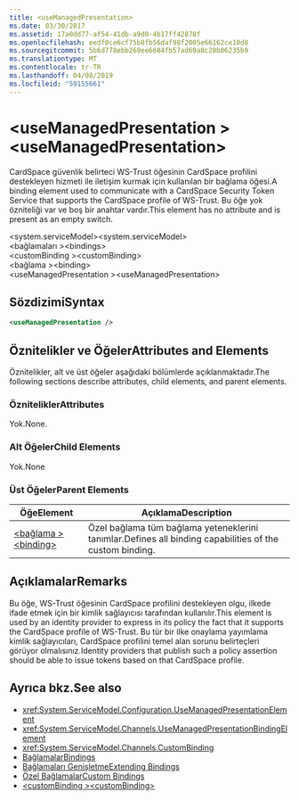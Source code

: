 ```yaml
---
title: <useManagedPresentation>
ms.date: 03/30/2017
ms.assetid: 17a0dd77-af54-41db-a9d0-4b17ff42878f
ms.openlocfilehash: eedf0ce6cf75b8fb56daf98f2005e66162ce10d8
ms.sourcegitcommit: 5b6d778ebb269ee6684fb57ad69a8c28b06235b9
ms.translationtype: MT
ms.contentlocale: tr-TR
ms.lasthandoff: 04/08/2019
ms.locfileid: "59155661"
---
```

# <a name="usemanagedpresentation"></a><span data-ttu-id="a9efc-101">\<useManagedPresentation ></span><span class="sxs-lookup"><span data-stu-id="a9efc-101">\<useManagedPresentation></span></span>
<span data-ttu-id="a9efc-102">CardSpace güvenlik belirteci WS-Trust öğesinin CardSpace profilini destekleyen hizmeti ile iletişim kurmak için kullanılan bir bağlama öğesi.</span><span class="sxs-lookup"><span data-stu-id="a9efc-102">A binding element used to communicate with a CardSpace Security Token Service that supports the CardSpace profile of WS-Trust.</span></span> <span data-ttu-id="a9efc-103">Bu öğe yok özniteliği var ve boş bir anahtar vardır.</span><span class="sxs-lookup"><span data-stu-id="a9efc-103">This element has no attribute and is present as an empty switch.</span></span>  
  
 <span data-ttu-id="a9efc-104">\<system.serviceModel></span><span class="sxs-lookup"><span data-stu-id="a9efc-104">\<system.serviceModel></span></span>  
<span data-ttu-id="a9efc-105">\<bağlamaları ></span><span class="sxs-lookup"><span data-stu-id="a9efc-105">\<bindings></span></span>  
<span data-ttu-id="a9efc-106">\<customBinding ></span><span class="sxs-lookup"><span data-stu-id="a9efc-106">\<customBinding></span></span>  
<span data-ttu-id="a9efc-107">\<bağlama ></span><span class="sxs-lookup"><span data-stu-id="a9efc-107">\<binding></span></span>  
<span data-ttu-id="a9efc-108">\<useManagedPresentation ></span><span class="sxs-lookup"><span data-stu-id="a9efc-108">\<useManagedPresentation></span></span>  
  
## <a name="syntax"></a><span data-ttu-id="a9efc-109">Sözdizimi</span><span class="sxs-lookup"><span data-stu-id="a9efc-109">Syntax</span></span>  
  
```xml  
<useManagedPresentation />
```  
  
## <a name="attributes-and-elements"></a><span data-ttu-id="a9efc-110">Öznitelikler ve Öğeler</span><span class="sxs-lookup"><span data-stu-id="a9efc-110">Attributes and Elements</span></span>  
 <span data-ttu-id="a9efc-111">Öznitelikler, alt ve üst öğeler aşağıdaki bölümlerde açıklanmaktadır.</span><span class="sxs-lookup"><span data-stu-id="a9efc-111">The following sections describe attributes, child elements, and parent elements.</span></span>  
  
### <a name="attributes"></a><span data-ttu-id="a9efc-112">Öznitelikler</span><span class="sxs-lookup"><span data-stu-id="a9efc-112">Attributes</span></span>  
 <span data-ttu-id="a9efc-113">Yok.</span><span class="sxs-lookup"><span data-stu-id="a9efc-113">None.</span></span>  
  
### <a name="child-elements"></a><span data-ttu-id="a9efc-114">Alt Öğeler</span><span class="sxs-lookup"><span data-stu-id="a9efc-114">Child Elements</span></span>  
 <span data-ttu-id="a9efc-115">Yok.</span><span class="sxs-lookup"><span data-stu-id="a9efc-115">None</span></span>  
  
### <a name="parent-elements"></a><span data-ttu-id="a9efc-116">Üst Öğeler</span><span class="sxs-lookup"><span data-stu-id="a9efc-116">Parent Elements</span></span>  
  
|<span data-ttu-id="a9efc-117">Öğe</span><span class="sxs-lookup"><span data-stu-id="a9efc-117">Element</span></span>|<span data-ttu-id="a9efc-118">Açıklama</span><span class="sxs-lookup"><span data-stu-id="a9efc-118">Description</span></span>|  
|-------------|-----------------|  
|[<span data-ttu-id="a9efc-119">\<bağlama ></span><span class="sxs-lookup"><span data-stu-id="a9efc-119">\<binding></span></span>](../../../../../docs/framework/misc/binding.md)|<span data-ttu-id="a9efc-120">Özel bağlama tüm bağlama yeteneklerini tanımlar.</span><span class="sxs-lookup"><span data-stu-id="a9efc-120">Defines all binding capabilities of the custom binding.</span></span>|  
  
## <a name="remarks"></a><span data-ttu-id="a9efc-121">Açıklamalar</span><span class="sxs-lookup"><span data-stu-id="a9efc-121">Remarks</span></span>  
 <span data-ttu-id="a9efc-122">Bu öğe, WS-Trust öğesinin CardSpace profilini destekleyen olgu, ilkede ifade etmek için bir kimlik sağlayıcısı tarafından kullanılır.</span><span class="sxs-lookup"><span data-stu-id="a9efc-122">This element is used by an identity provider to express in its policy the fact that it supports the CardSpace profile of WS-Trust.</span></span> <span data-ttu-id="a9efc-123">Bu tür bir ilke onaylama yayımlama kimlik sağlayıcıları, CardSpace profilini temel alan sorunu belirteçleri görüyor olmalısınız.</span><span class="sxs-lookup"><span data-stu-id="a9efc-123">Identity providers that publish such a policy assertion should be able to issue tokens based on that CardSpace profile.</span></span>  
  
## <a name="see-also"></a><span data-ttu-id="a9efc-124">Ayrıca bkz.</span><span class="sxs-lookup"><span data-stu-id="a9efc-124">See also</span></span>

- <xref:System.ServiceModel.Configuration.UseManagedPresentationElement>
- <xref:System.ServiceModel.Channels.UseManagedPresentationBindingElement>
- <xref:System.ServiceModel.Channels.CustomBinding>
- [<span data-ttu-id="a9efc-125">Bağlamalar</span><span class="sxs-lookup"><span data-stu-id="a9efc-125">Bindings</span></span>](../../../../../docs/framework/wcf/bindings.md)
- [<span data-ttu-id="a9efc-126">Bağlamaları Genişletme</span><span class="sxs-lookup"><span data-stu-id="a9efc-126">Extending Bindings</span></span>](../../../../../docs/framework/wcf/extending/extending-bindings.md)
- [<span data-ttu-id="a9efc-127">Özel Bağlamalar</span><span class="sxs-lookup"><span data-stu-id="a9efc-127">Custom Bindings</span></span>](../../../../../docs/framework/wcf/extending/custom-bindings.md)
- [<span data-ttu-id="a9efc-128">\<customBinding ></span><span class="sxs-lookup"><span data-stu-id="a9efc-128">\<customBinding></span></span>](../../../../../docs/framework/configure-apps/file-schema/wcf/custombinding.md)
